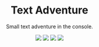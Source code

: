 <div align="center">

# Text Adventure

Small text adventure in the console.

![](https://img.shields.io/badge/made_with-java-blue.svg?style=flat-square)
![](https://img.shields.io/badge/version-0.8.16_pre_alpha-blue)
![](https://img.shields.io/github/repo-size/Kesares/text-adventure)
![](https://sloc.xyz/github/Kesares/text-adventure/?category=code)
</div>